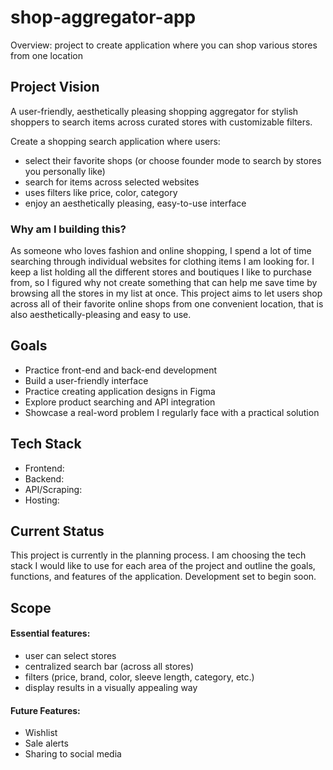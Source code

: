 # shop-aggregator-app

Overview: project to create application where you can shop various stores from one location

## Project Vision

A user-friendly, aesthetically pleasing shopping aggregator for stylish shoppers to search items across
curated stores with customizable filters.

Create a shopping search application where users:

- select their favorite shops (or choose founder mode to search by stores you personally like)
- search for items across selected websites
- uses filters like price, color, category
- enjoy an aesthetically pleasing, easy-to-use interface

### Why am I building this?

As someone who loves fashion and online shopping, I spend a lot of time searching through individual websites for
clothing items I am looking for. I keep a list holding all the different stores and boutiques I like to purchase from, so I figured why not create something that can help me save time by browsing all the stores in my list at once. This project aims
to let users shop across all of their favorite online shops from one convenient location, that is also aesthetically-pleasing
and easy to use.

## Goals

- Practice front-end and back-end development
- Build a user-friendly interface
- Practice creating application designs in Figma
- Explore product searching and API integration
- Showcase a real-word problem I regularly face with a practical solution

## Tech Stack

- Frontend:
- Backend:
- API/Scraping:
- Hosting:

## Current Status

This project is currently in the planning process. I am choosing the tech stack I would like to use
for each area of the project and outline the goals, functions, and features of the application. Development
set to begin soon.

## Scope

#### Essential features:

- user can select stores
- centralized search bar (across all stores)
- filters (price, brand, color, sleeve length, category, etc.)
- display results in a visually appealing way

#### Future Features:

- Wishlist
- Sale alerts
- Sharing to social media
